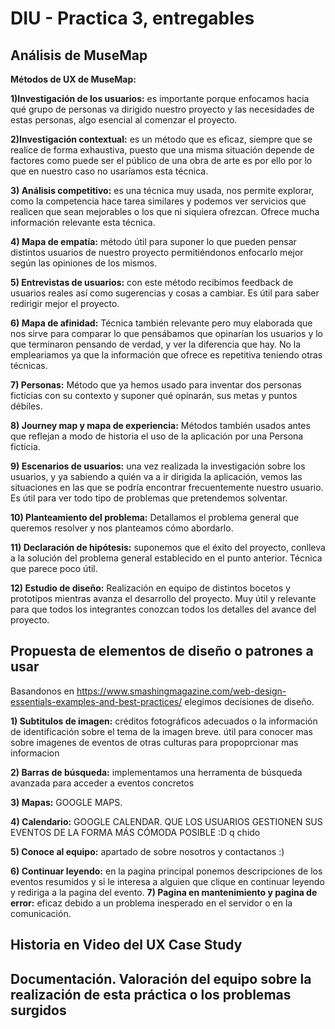 # DIU - Practica 3, entregables

## Análisis de MuseMap   
**Métodos de UX de MuseMap:**

**1)Investigación de los usuarios:** es importante porque enfocamos hacia qué grupo de personas va dirigido nuestro proyecto y las necesidades de estas personas, algo esencial al comenzar el proyecto.

**2)Investigación contextual:** es un método que es eficaz, siempre que se realice de forma exhaustiva, puesto que una misma situación depende de factores como puede ser el público de una obra de arte es por ello por lo que en nuestro caso no usaríamos esta técnica.

**3) Análisis competitivo:** es una técnica muy usada, nos permite explorar, como la competencia hace tarea similares y podemos ver servicios que realicen que sean mejorables o los que ni siquiera ofrezcan. Ofrece mucha información relevante esta técnica.

**4) Mapa de empatía:** método útil para suponer lo que pueden pensar distintos usuarios de nuestro proyecto permitiéndonos enfocarlo mejor según las opiniones de los mismos.

**5) Entrevistas de usuarios:** con este método recibimos feedback de usuarios reales así como sugerencias y cosas a cambiar. Es útil para saber redirigir mejor el proyecto.

**6) Mapa de afinidad:** Técnica también relevante pero muy elaborada que nos sirve para comparar lo que pensábamos que opinarían los usuarios y lo que terminaron pensando de verdad, y ver la diferencia que hay. No la empleariamos ya que la información que ofrece es repetitiva teniendo otras técnicas.

**7) Personas:** Método que ya hemos usado para inventar dos personas ficticias con su contexto y suponer qué opinarán, sus metas y puntos débiles.

**8) Journey map y mapa de experiencia:** Métodos también usados antes que reflejan  a modo de historia el uso de la aplicación por una Persona ficticia.

**9) Escenarios de usuarios:** una vez realizada la investigación sobre los usuarios, y ya sabiendo a quién va a ir dirigida la aplicación, vemos las situaciones en las que se podría encontrar frecuentemente nuestro usuario. Es útil para ver todo tipo de problemas que pretendemos solventar.

**10) Planteamiento del problema:** Detallamos el problema general que queremos resolver y nos planteamos cómo abordarlo.

**11) Declaración de hipótesis:** suponemos que el éxito del proyecto, conlleva a la solución del problema general establecido en el punto anterior. Técnica que parece poco útil.

**12) Estudio de diseño:** Realización en equipo de distintos bocetos y prototipos mientras avanza el desarrollo del proyecto. Muy útil y relevante para que todos los integrantes conozcan todos los detalles del avance del proyecto.



## Propuesta de elementos de diseño o patrones a usar 

Basandonos en  https://www.smashingmagazine.com/web-design-essentials-examples-and-best-practices/ elegimos decisiones de diseño.

**1) Subtitulos de imagen:** créditos fotográficos adecuados o la información de identificación sobre el tema de la imagen breve. útil para conocer mas sobre imagenes de eventos de otras culturas para propoprcionar mas informacion

**2) Barras de búsqueda:** implementamos una herramenta de búsqueda avanzada para acceder a eventos concretos

**3) Mapas:** GOOGLE MAPS.

**4) Calendario:** GOOGLE CALENDAR.  QUE LOS USUARIOS GESTIONEN SUS EVENTOS DE LA FORMA MÁS CÓMODA POSIBLE :D q chido

**5) Conoce al equipo:** apartado de sobre nosotros y contactanos :)

**6) Continuar leyendo:** en la pagina principal ponemos descripciones de los eventos resumidos  y si le interesa a alguien que clique en continuar leyendo y rediriga a  la pagina del evento.
**7) Pagina en mantenimiento y pagina de error:** eficaz debido a un problema inesperado en el servidor o en la comunicación.


## Historia en Video del UX Case Study


## Documentación. Valoración del equipo sobre la realización de esta práctica o los problemas surgidos
 

